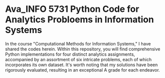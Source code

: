 # Ava_INFO 5731 Python Code for Analytics Probloems in Information Systems
In the course "Computational Methods for Information Systems," I have shared the codes herein. 
Within this repository, you will find comprehensive Python implementations for four distinct analytics assignments, 
accompanied by an assortment of six intricate problems, each of which incorporates its own dataset. 
It's worth noting that my solutions have been rigorously evaluated, 
resulting in an exceptional A grade for each endeavor.
